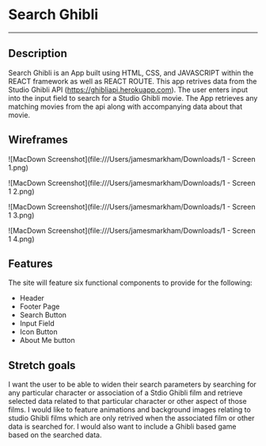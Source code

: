 # Search Ghibli

---

## Description

Search Ghibli is an App built using HTML, CSS, and JAVASCRIPT within the REACT framework as well as REACT ROUTE.  This app retrives data from the Studio Ghibli API (https://ghibliapi.herokuapp.com). The user enters input into the input field to search for a Studio Ghibli movie. The App retrieves any matching movies from the api along with accompanying data about that movie.

## Wireframes

![MacDown Screenshot](file:///Users/jamesmarkham/Downloads/1 - Screen 1.png)

![MacDown Screenshot](file:///Users/jamesmarkham/Downloads/1 - Screen 1 2.png)

![MacDown Screenshot](file:///Users/jamesmarkham/Downloads/1 - Screen 1 3.png)

![MacDown Screenshot](file:///Users/jamesmarkham/Downloads/1 - Screen 1 4.png)

## Features

The site will feature six functional components to provide for the following:

* Header
* Footer Page
* Search Button
* Input Field
* Icon Button
* About Me button

## Stretch goals

I want the user to be able to widen their search parameters by searching for any particular character or association of a Stdio Ghibli film and retrieve selected data related to that particular character or other aspect of those films. I would like to feature animations and background images relating to studio Ghibli films which are only retrived when the associated film or other data is searched for. I would also want to include a Ghibli based game based on the searched data.